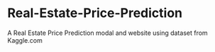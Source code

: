 # Real-Estate-Price-Prediction
A Real Estate Price Prediction modal and website using dataset from Kaggle.com

